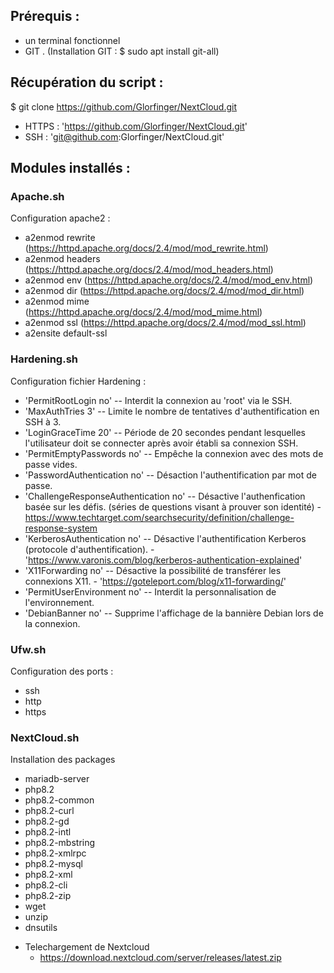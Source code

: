 ## Prérequis : 
* un terminal fonctionnel
* GIT . (Installation GIT : $ sudo apt install git-all)

## Récupération du script : 

$ git clone https://github.com/Glorfinger/NextCloud.git

* HTTPS : 'https://github.com/Glorfinger/NextCloud.git'
* SSH : 'git@github.com:Glorfinger/NextCloud.git'

## Modules installés :

### Apache.sh
Configuration apache2 :
 * a2enmod rewrite (https://httpd.apache.org/docs/2.4/mod/mod_rewrite.html)
 * a2enmod headers (https://httpd.apache.org/docs/2.4/mod/mod_headers.html)
 * a2enmod env (https://httpd.apache.org/docs/2.4/mod/mod_env.html)
 * a2enmod dir (https://httpd.apache.org/docs/2.4/mod/mod_dir.html)
 * a2enmod mime (https://httpd.apache.org/docs/2.4/mod/mod_mime.html)
 * a2enmod ssl (https://httpd.apache.org/docs/2.4/mod/mod_ssl.html)
 * a2ensite default-ssl

### Hardening.sh
Configuration fichier Hardening :
  * 'PermitRootLogin no' -- Interdit la connexion au 'root' via le SSH.
  * 'MaxAuthTries 3' -- Limite le nombre de tentatives d'authentification en SSH à 3.
  * 'LoginGraceTime 20' -- Période de 20 secondes pendant lesquelles l'utilisateur doit se connecter après avoir établi sa connexion SSH.
  * 'PermitEmptyPasswords no' -- Empêche la connexion avec des mots de passe vides.
  * 'PasswordAuthentication no' -- Désaction l'authentification par mot de passe.
  * 'ChallengeResponseAuthentication no' -- Désactive l'authenfication basée sur les défis. (séries de questions visant à prouver son identité) - https://www.techtarget.com/searchsecurity/definition/challenge-response-system
  * 'KerberosAuthentication no' -- Désactive l'authentification Kerberos (protocole d'authentification). - 'https://www.varonis.com/blog/kerberos-authentication-explained'
  * 'X11Forwarding no' -- Désactive la possibilité de transférer les connexions X11. - 'https://goteleport.com/blog/x11-forwarding/'
  * 'PermitUserEnvironment no' -- Interdit la personnalisation de l'environnement.
  * 'DebianBanner no' -- Supprime l'affichage de la bannière Debian lors de la connexion.


### Ufw.sh
Configuration des ports :
   * ssh
   * http
   * https

### NextCloud.sh
Installation des packages
   * mariadb-server
   * php8.2
   * php8.2-common
   * php8.2-curl
   * php8.2-gd
   * php8.2-intl
   * php8.2-mbstring
   * php8.2-xmlrpc
   * php8.2-mysql
   * php8.2-xml
   * php8.2-cli
   * php8.2-zip
   * wget
   * unzip
   * dnsutils
     
 - Telechargement de Nextcloud
   * https://download.nextcloud.com/server/releases/latest.zip
     
